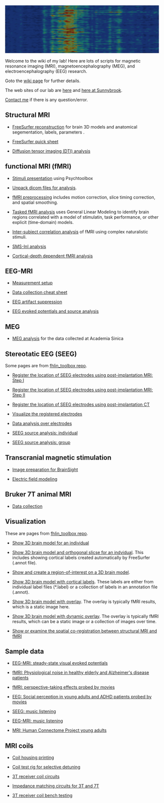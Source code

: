 ![](https://github.com/fahsuanlin/labmanual/blob/master/images/background.png)

Welcome to the wiki of my lab! Here are lots of scripts for magnetic resonance imaging (MRI), magnetoencephalography (MEG), and electroencephalography (EEG) research. 

Goto the [wiki page](https://github.com/fahsuanlin/labmanual/wiki) for further details.

The web sites of our lab are [here](http://linbrainlab.org) and [here at Sunnybrook](https://sunnybrook.ca/research/content/?page=sri-groups-mbim-about).  

[Contact me](mailto:fhlin@sri.utoronto.ca) if there is any question/error.


## Structural MRI

- [FreeSurfer reconstruction](https://github.com/fahsuanlin/labmanual/wiki/0A.-FreeSurfer-reconstruction) for brain 3D models and anatomical segementation, labels, parameters .

- [FreeSurfer quick sheet](https://github.com/fahsuanlin/labmanual/wiki/36.-Quick-sheet-about-Freesurfer-reconstructions)

- [Diffusion tensor imaging (DTI) analysis](https://github.com/fahsuanlin/labmanual/wiki/17.-DTI-analysis)

## functional MRI (fMRI)
- [Stimuli presentation](https://github.com/fahsuanlin/labmanual/wiki/16.-Stimuli-presentation-and-response-collection-in-fMRI-by-Psychtoolbox) using Psychtoolbox
- [Unpack dicom files for analysis](https://github.com/fahsuanlin/labmanual/wiki/09.-unpack-dicom).
  
- [fMRI preprocessing](https://github.com/fahsuanlin/labmanual/wiki/10.-fMRI-data-preprocessing) includes motion correction, slice timing correction, and spatial smoothing.

- [Tasked fMRI analysis](https://github.com/fahsuanlin/labmanual/wiki/11.-fMRI-analysis) uses General Linear Modeling to identify brain regions correlated with a model of stimulatin, task performance, or other explicit (time-domain) models.

- [Inter-subject correlation analysis](https://github.com/fahsuanlin/labmanual/wiki/12.-fMRI-inter-subject-correlation-analysis) of fMRI using complex naturalistic stimuli.

- [SMS-InI analysis](https://github.com/fahsuanlin/labmanual/wiki/04.-SMS-InI-analysis)

- [Cortical-depth dependent fMRI analysis](https://github.com/fahsuanlin/labmanual/wiki/05.-layer-fMRI-analysis)


## EEG-MRI

- [Measurement setup](https://github.com/fahsuanlin/labmanual/wiki/20.-EEG-setup)

- [Data collection cheat sheet](https://github.com/fahsuanlin/labmanual/wiki/33.-EEG-fMRI-acquisition:-MRI-control)
  
- [EEG artifact suppression](https://github.com/fahsuanlin/labmanual/wiki/18.-Suppression-of-artifacts-in-EEG-collected-inside-MRI)

- [EEG evoked potentials and source analysis](https://github.com/fahsuanlin/labmanual/wiki/02.-EEG-analysis-stream)

## MEG 

- [MEG analysis](https://github.com/fahsuanlin/labmanual/wiki/03.-MEG-analysis-stream) for the data collected at Academia Sinica

## Stereotatic EEG (SEEG)

Some pages are from [fhlin_toolbox repo](https://github.com/fahsuanlin/fhlin_toolbox).

- [Register the location of SEEG electrodes using post-implantation MRI; Step I](https://github.com/fahsuanlin/fhlin_toolbox/wiki/SEEG:-register-electrodes-to-MRI)

- [Register the location of SEEG electrodes using post-implantation MRI; Step II](https://github.com/fahsuanlin/fhlin_toolbox/wiki/SEEG:-register-electrodes-to-MRI-(II))

- [Register the location of SEEG electrodes using post-implantation CT](https://github.com/fahsuanlin/fhlin_toolbox/wiki/SEEG:-register-electrodes-to-MRI-with-the-guidance-by-CT)

- [Visualize the registered electrodes](https://github.com/fahsuanlin/fhlin_toolbox/wiki/SEEG:-view-registered-electrodes)

- [Data analysis over electrodes](https://github.com/fahsuanlin/labmanual/wiki/07.-SEEG-electrode-analysis)

- [SEEG source analysis: individual](https://github.com/fahsuanlin/labmanual/wiki/06.-SEEG-source-modeling)

- [SEEG source analysis: group](https://github.com/fahsuanlin/labmanual/wiki/08.-SEEG-group-analysis)

## Transcranial magnetic stimulation

- [Image preparation for BrainSight](https://github.com/fahsuanlin/labmanual/wiki/23.-Image-processing-in-BrainSight)

- [Electric field modeling](https://github.com/fahsuanlin/labmanual/wiki/29.-TMS-E-field-modeling)

## Bruker 7T animal MRI

- [Data collection](https://github.com/fahsuanlin/labmanual/wiki/30.-Bruker-7T-scanning)

## Visualization

These are pages from [fhlin_toolbox repo](https://github.com/fahsuanlin/fhlin_toolbox).

- [Show 3D brain model for an individual](https://github.com/fahsuanlin/fhlin_toolbox/wiki/Render-brain)

- [Show 3D brain model and orthogonal slicse for an indvidual](https://github.com/fahsuanlin/fhlin_toolbox/wiki/Render-brain-and-check-brain-coordinates). This includes showing cortical labels created automatically by FreeSurfer (.annot file).

- [Show and create a region-of-interest on a 3D brain model](https://github.com/fahsuanlin/fhlin_toolbox/wiki/Render-brain-and-create-a-region-of-interest).

- [Show 3D brain model with cortical labels](https://github.com/fahsuanlin/fhlin_toolbox/wiki/Render-brain-labels-and-annotation). These labels are either from individual label files (*.label) or a collection of labels in an annotation file (.annot).

- [Show 3D brain model with overlay](https://github.com/fahsuanlin/fhlin_toolbox/wiki/Render-brain-with-an-overlay). The overlay is typically fMRI results, which is a static image here.

- [Show 3D brain model with dynamic overlay](https://github.com/fahsuanlin/fhlin_toolbox/wiki/Render-brain-with-a-dynamic-overlay). The overlay is typically fMRI results, which can be a static image or a collection of images over time.

- [Show or examine the spatial co-registration between structural MRI and fMRI](https://github.com/fahsuanlin/fhlin_toolbox/wiki/Render-or-register-brain-with-a-volume-overlay)


## Sample data

- [EEG-MRI: steady-state visual evoked potentials](https://github.com/fahsuanlin/labmanual/wiki/21.-Sample-data:-Steady-state-visual-potential)

- [fMRI: Physiological noise in healthy elderly and Alzheimer's disease patients](https://github.com/fahsuanlin/labmanual/wiki/22.-Sample-data:-physiological-noise-in-Alzheimer's-disease-patients-and-health-controls)

- [fMRI: perspective-taking effects probed by movies](https://github.com/fahsuanlin/labmanual/wiki/25.-Sample-data:-perspective-taking-fMRI-data)

- [EEG: Social perception in young adults and ADHD patients probed by movies](https://github.com/fahsuanlin/labmanual/wiki/31:-Sample-data:-social-interaction-EEG-data)

- [SEEG: music listening](https://github.com/fahsuanlin/labmanual/wiki/32:-Sample-data:-SEEG-recording-during-music-listening)

- [EEG-MRI: music listening](https://github.com/fahsuanlin/labmanual/wiki/39.-Sample-data:-EEG%E2%80%90MRI-during-music-listening)

- [MRI: Human Connectome Project young adults](https://github.com/fahsuanlin/labmanual/wiki/40:-Sample-data:-Human-Connectome-Project-(HCP)-fMRI)
  

## MRI coils
- [Coil housing printing](https://github.com/fahsuanlin/labmanual/wiki/43:-Coil-housing-printing)

- [Coil test rig for selective detuning](https://github.com/fahsuanlin/labmanual/wiki/24.-Coil:-TIM-4G-coil-test-rig)

- [3T receiver coil circuits](https://github.com/fahsuanlin/labmanual/wiki/41.-Coil:-3T-coil-schematics)

- [Impedance matching circuits for 3T and 7T](https://github.com/fahsuanlin/labmanual/wiki/43:-Coil-housing-printing)
  
- [3T receiver coil bench testing](https://github.com/fahsuanlin/labmanual/wiki/42:-Coil:-3T-coil-bench-testing)
